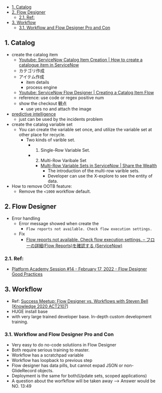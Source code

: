 - [1. Catalog](#1-catalog)
- [2. Flow Designer](#2-flow-designer)
	- [2.1. Ref:](#21-ref)
- [3. Workflow](#3-workflow)
	- [3.1. Workflow and Flow Designer Pro and Con](#31-workflow-and-flow-designer-pro-and-con)
## 1. Catalog 
- create the catalog item
	- [Youtube: ServiceNow Catalog Item Creation | How to create a catalogue item in ServiceNow](https://www.youtube.com/watch?v=-w49Bu6RpxY&list=PLkXOxVrhArjzQG3-ZkhJ9i_t0t2-jEqkZ)
	- カテゴリ作成
	- アイテム作成
		- item details
		- process engine
	- [Youtube: ServiceNow Flow Designer | Creating a Catalog Item Flow](https://www.google.com/search?q=how+to+create+the+simple+flow+designer+with+service+catalog&rlz=1C1GCEU_jaJP984JP984&oq=how+to+create+the+simple+flow+designer+with+service+catalog&aqs=chrome..69i57j33i160j33i21j33i22i29i30l3.18547j0j4&sourceid=chrome&ie=UTF-8#kpvalbx=_H2bGYq2PKrqw2roPtc6UwAo31)
	- reference: use code or regex positive num
	- show the checkout 観点
		- use yes no and attach the image
- [predictive intelligence](https://docs.servicenow.com/bundle/sandiego-now-intelligence/page/administer/predictive-intelligence/concept/predictive-intelligence.html)
	- just can be used by the incidents problem
- create the catalog variable set
  - You can create the variable set once, and utilize the variable set at other place for recycle.
    - Two kinds of varible set.
      - 1. Single-Row Variable Set.
      - 2. Multi-Row Varibale Set
        - [Multi-Row Variable Sets in ServiceNow | Share the Wealth](https://www.youtube.com/watch?v=SxNcI7-8eaw)
          - The introduction of the multi-row varible sets.
          - Developer can use the X-explore to see the entity of data.
- How to remove OOTB feature:
  - Remove the `<1000` workflow default. 
## 2. Flow Designer
- Error handling
  - Error message showed when create the 
    - ```Flow reports not available. Check flow execution settings. ``` 
  - Fix
    - [Flow reports not available. Check flow execution settings. – フローの詳細(Flow Reports)を確認する (ServiceNow)](https://zw-kakeru.com/tips/servicenow-aes-flow-reports-setting/)

### 2.1. Ref:
- [Platform Academy Session #14 - February 17, 2022 - Flow Designer Good Practices](https://www.youtube.com/watch?v=7LFmisAlrXU)
## 3. Workflow
- Ref: [Success Meetup: Flow Designer vs. Workflows with Steven Bell [Knowledge 2020 ACT2107]](https://www.youtube.com/watch?v=Tp1iQJpNGUs)
- HUGE install base
- with very large trained developer base. In-depth custom development training.
### 3.1. Workflow and Flow Designer Pro and Con
- Very easy to do no-code solutiions in Flow Designer
- Both require serious training to master.
- Workflow has a scratchpad variable
- Workflow has loopback to previous step
- Flow designer has data pills, but cannot expad JSON or non-GlideRecord objects.
- Deployment is the same for both(Update sets, scoped applications) 
- A question about the worfkflow will be taken away --> Answer would be NO. 13:49
